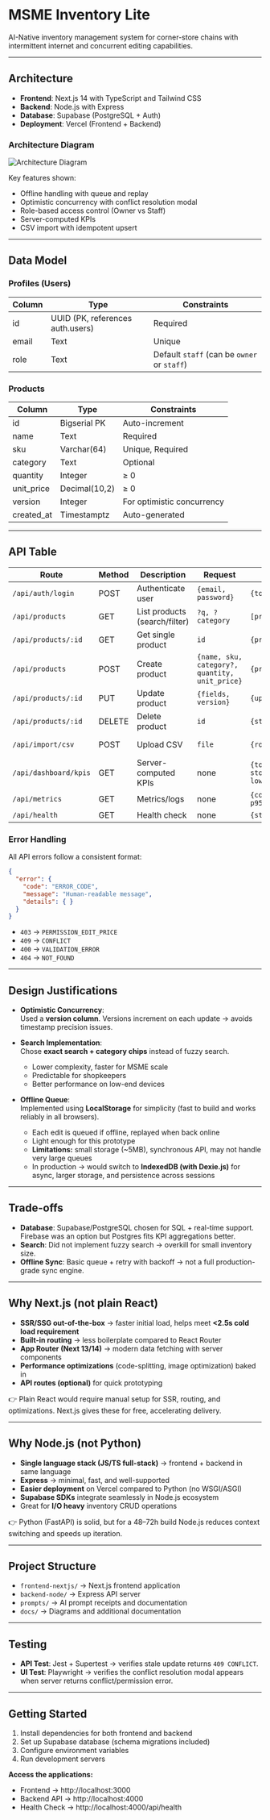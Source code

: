 # MSME Inventory Lite

AI-Native inventory management system for corner-store chains with intermittent internet and concurrent editing capabilities.

---

## Architecture

- **Frontend**: Next.js 14 with TypeScript and Tailwind CSS  
- **Backend**: Node.js with Express  
- **Database**: Supabase (PostgreSQL + Auth)  
- **Deployment**: Vercel (Frontend + Backend)

### Architecture Diagram
![Architecture Diagram](./docs/architecture.png)

Key features shown:
- Offline handling with queue and replay  
- Optimistic concurrency with conflict resolution modal  
- Role-based access control (Owner vs Staff)  
- Server-computed KPIs  
- CSV import with idempotent upsert  

---

## Data Model

### Profiles (Users)
| Column | Type | Constraints |
|--------|------|-------------|
| id | UUID (PK, references auth.users) | Required |
| email | Text | Unique |
| role | Text | Default `staff` (can be `owner` or `staff`) |

### Products
| Column     | Type          | Constraints |
|------------|--------------|-------------|
| id         | Bigserial PK | Auto-increment |
| name       | Text         | Required |
| sku        | Varchar(64)  | Unique, Required |
| category   | Text         | Optional |
| quantity   | Integer      | ≥ 0 |
| unit_price | Decimal(10,2)| ≥ 0 |
| version    | Integer      | For optimistic concurrency |
| created_at | Timestamptz  | Auto-generated |

---

## API Table

| Route                 | Method | Description | Request | Response | Errors |
|------------------------|--------|-------------|---------|----------|--------|
| `/api/auth/login`      | POST   | Authenticate user | `{email, password}` | `{token, role}` | 401 INVALID_CREDENTIALS |
| `/api/products`        | GET    | List products (search/filter) | `?q, ?category` | `[products...]` | 400 INVALID_QUERY |
| `/api/products/:id`    | GET    | Get single product | `id` | `{product}` | 404 NOT_FOUND |
| `/api/products`        | POST   | Create product | `{name, sku, category?, quantity, unit_price}` | `{product}` | 400 VALIDATION_ERROR |
| `/api/products/:id`    | PUT    | Update product | `{fields, version}` | `{updated_product}` | 403 FORBIDDEN, 409 CONFLICT |
| `/api/products/:id`    | DELETE | Delete product | `id` | `{status}` | 404 NOT_FOUND |
| `/api/import/csv`      | POST   | Upload CSV | `file` | `{row_statuses}` | 400 VALIDATION_ERROR |
| `/api/dashboard/kpis`  | GET    | Server-computed KPIs | none | `{total_items, stock_value, low_stock}` | - |
| `/api/metrics`         | GET    | Metrics/logs | none | `{counts, p95_latency}` | - |
| `/api/health`          | GET    | Health check | none | `{status: ok}` | - |

### Error Handling

All API errors follow a consistent format:

```json
{
  "error": {
    "code": "ERROR_CODE",
    "message": "Human-readable message",
    "details": { }
  }
}
```

- `403` → `PERMISSION_EDIT_PRICE`
- `409` → `CONFLICT`
- `400` → `VALIDATION_ERROR`
- `404` → `NOT_FOUND`

---

## Design Justifications

- **Optimistic Concurrency**:  
  Used a **version column**. Versions increment on each update → avoids timestamp precision issues.

- **Search Implementation**:  
  Chose **exact search + category chips** instead of fuzzy search.  
  - Lower complexity, faster for MSME scale  
  - Predictable for shopkeepers  
  - Better performance on low-end devices  

- **Offline Queue**:  
  Implemented using **LocalStorage** for simplicity (fast to build and works reliably in all browsers).  
  - Each edit is queued if offline, replayed when back online  
  - Light enough for this prototype  
  - **Limitations:** small storage (~5MB), synchronous API, may not handle very large queues  
  - In production → would switch to **IndexedDB (with Dexie.js)** for async, larger storage, and persistence across sessions 



---

## Trade-offs

- **Database**: Supabase/PostgreSQL chosen for SQL + real-time support. Firebase was an option but Postgres fits KPI aggregations better.  
- **Search**: Did not implement fuzzy search → overkill for small inventory size.  
- **Offline Sync**: Basic queue + retry with backoff → not a full production-grade sync engine.  

---

## Why Next.js (not plain React)

- **SSR/SSG out-of-the-box** → faster initial load, helps meet **<2.5s cold load requirement**  
- **Built-in routing** → less boilerplate compared to React Router  
- **App Router (Next 13/14)** → modern data fetching with server components  
- **Performance optimizations** (code-splitting, image optimization) baked in  
- **API routes (optional)** for quick prototyping  

👉 Plain React would require manual setup for SSR, routing, and optimizations. Next.js gives these for free, accelerating delivery.

---

## Why Node.js (not Python)

- **Single language stack (JS/TS full-stack)** → frontend + backend in same language  
- **Express** → minimal, fast, and well-supported  
- **Easier deployment** on Vercel compared to Python (no WSGI/ASGI)  
- **Supabase SDKs** integrate seamlessly in Node.js ecosystem  
- Great for **I/O heavy** inventory CRUD operations  

👉 Python (FastAPI) is solid, but for a 48–72h build Node.js reduces context switching and speeds up iteration.

---

## Project Structure

- `frontend-nextjs/` → Next.js frontend application  
- `backend-node/` → Express API server  
- `prompts/` → AI prompt receipts and documentation  
- `docs/` → Diagrams and additional documentation  

---

## Testing

- **API Test**: Jest + Supertest → verifies stale update returns `409 CONFLICT`.
- **UI Test**: Playwright → verifies the conflict resolution modal appears when server returns conflict/permission error.


---

## Getting Started

1. Install dependencies for both frontend and backend  
2. Set up Supabase database (schema migrations included)  
3. Configure environment variables  
4. Run development servers  

**Access the applications:**  
- Frontend → http://localhost:3000  
- Backend API → http://localhost:4000  
- Health Check → http://localhost:4000/api/health  